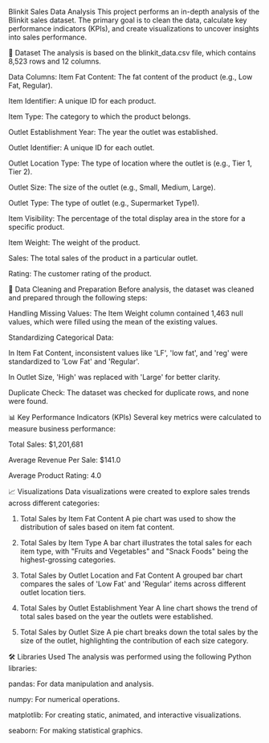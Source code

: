 Blinkit Sales Data Analysis
This project performs an in-depth analysis of the Blinkit sales dataset. The primary goal is to clean the data, calculate key performance indicators (KPIs), and create visualizations to uncover insights into sales performance.

📂 Dataset
The analysis is based on the blinkit_data.csv file, which contains 8,523 rows and 12 columns.

Data Columns:
Item Fat Content: The fat content of the product (e.g., Low Fat, Regular).

Item Identifier: A unique ID for each product.

Item Type: The category to which the product belongs.

Outlet Establishment Year: The year the outlet was established.

Outlet Identifier: A unique ID for each outlet.

Outlet Location Type: The type of location where the outlet is (e.g., Tier 1, Tier 2).

Outlet Size: The size of the outlet (e.g., Small, Medium, Large).

Outlet Type: The type of outlet (e.g., Supermarket Type1).

Item Visibility: The percentage of the total display area in the store for a specific product.

Item Weight: The weight of the product.

Sales: The total sales of the product in a particular outlet.

Rating: The customer rating of the product.

🧹 Data Cleaning and Preparation
Before analysis, the dataset was cleaned and prepared through the following steps:

Handling Missing Values: The Item Weight column contained 1,463 null values, which were filled using the mean of the existing values.

Standardizing Categorical Data:

In Item Fat Content, inconsistent values like 'LF', 'low fat', and 'reg' were standardized to 'Low Fat' and 'Regular'.

In Outlet Size, 'High' was replaced with 'Large' for better clarity.

Duplicate Check: The dataset was checked for duplicate rows, and none were found.

📊 Key Performance Indicators (KPIs)
Several key metrics were calculated to measure business performance:

Total Sales: $1,201,681

Average Revenue Per Sale: $141.0

Average Product Rating: 4.0

📈 Visualizations
Data visualizations were created to explore sales trends across different categories:

1. Total Sales by Item Fat Content
A pie chart was used to show the distribution of sales based on item fat content.

2. Total Sales by Item Type
A bar chart illustrates the total sales for each item type, with "Fruits and Vegetables" and "Snack Foods" being the highest-grossing categories.

3. Total Sales by Outlet Location and Fat Content
A grouped bar chart compares the sales of 'Low Fat' and 'Regular' items across different outlet location tiers.

4. Total Sales by Outlet Establishment Year
A line chart shows the trend of total sales based on the year the outlets were established.

5. Total Sales by Outlet Size
A pie chart breaks down the total sales by the size of the outlet, highlighting the contribution of each size category.

🛠️ Libraries Used
The analysis was performed using the following Python libraries:

pandas: For data manipulation and analysis.

numpy: For numerical operations.

matplotlib: For creating static, animated, and interactive visualizations.

seaborn: For making statistical graphics.
